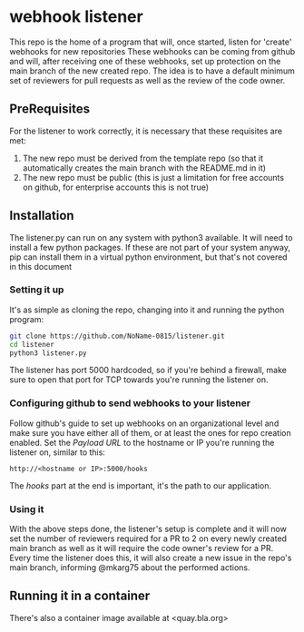 # webhook listener

This repo is the home of a program that will, once started, listen for 'create' webhooks for new repositories
These webhooks can be coming from github and will, after receiving one of these webhooks, set up protection on the main branch of the new created repo. 
The idea is to have a default minimum set of reviewers for pull requests as well as the review of the code owner.

## PreRequisites

For the listener to work correctly, it is necessary that these requisites are met:
1. The new repo must be derived from the template repo (so that it automatically creates the main branch with the README.md in it)
2. The new repo must be public (this is just a limitation for free accounts on github, for enterprise accounts this is not true)

## Installation 

The listener.py can run on any system with python3 available. It will need to install a few python packages. If these are not part of your system anyway, pip can install them in a virtual python environment, but that's not covered in this document

### Setting it up

It's as simple as cloning the repo, changing into it and running the python program:
```bash
git clone https://github.com/NoName-0815/listener.git
cd listener
python3 listener.py
```

The listener has port 5000 hardcoded, so if you're behind a firewall, make sure to open that port for TCP towards you're running the listener on.

### Configuring github to send webhooks to your listener

Follow github's guide to set up webhooks on an organizational level and make sure you have either all of them, or at least the ones for repo creation enabled. 
Set the *Payload URL* to the hostname or IP you're running the listener on, similar to this:

`http://<hostname or IP>:5000/hooks`

The *hooks* part at the end is important, it's the path to our application. 

### Using it

With the above steps done, the listener's setup is complete and it will now set the number of reviewers required for a PR to 2 on every newly created main branch as well as it will require the code owner's review for a PR. 
Every time the listener does this, it will also create a new issue in the repo's main branch, informing @mkarg75 about the performed actions. 



## Running it in a container

There's also a container image available at <quay.bla.org>


